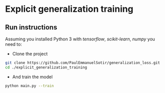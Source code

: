 # Explicit generalization training

## Run instructions

Assuming you installed Python 3 with *tensorflow*, *scikit-learn*, *numpy* you need to:  

- Clone the project

```bash
git clone https://github.com/PaulEmmanuelSotir/generalization_loss.git
cd ./explicit_generalization_training
```

- And train the model

```bash
python main.py --train
```
